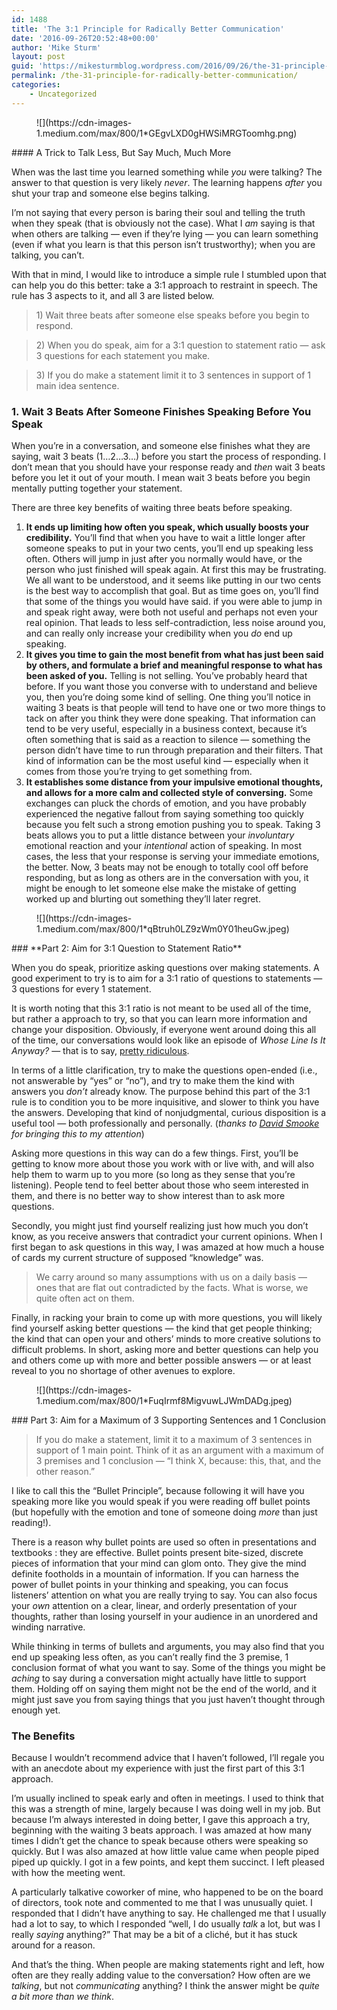 ```yaml
---
id: 1488
title: 'The 3:1 Principle for Radically Better Communication'
date: '2016-09-26T20:52:48+00:00'
author: 'Mike Sturm'
layout: post
guid: 'https://mikesturmblog.wordpress.com/2016/09/26/the-31-principle-for-radically-better-communication/'
permalink: /the-31-principle-for-radically-better-communication/
categories:
    - Uncategorized
---
```


<figure>![](https://cdn-images-1.medium.com/max/800/1*GEgvLXD0gHWSiMRGToomhg.png)</figure>#### A Trick to Talk Less, But Say Much, Much More

When was the last time you learned something while *you* were talking? The answer to that question is very likely *never*. The learning happens *after* you shut your trap and someone else begins talking.

I’m not saying that every person is baring their soul and telling the truth when they speak (that is obviously not the case). What I *am* saying is that when others are talking — even if they’re lying — you can learn something (even if what you learn is that this person isn’t trustworthy); when you are talking, you can’t.

With that in mind, I would like to introduce a simple rule I stumbled upon that can help you do this better: take a 3:1 approach to restraint in speech. The rule has 3 aspects to it, and all 3 are listed below.

> 1\) Wait three beats after someone else speaks before you begin to respond.

> 2\) When you do speak, aim for a 3:1 question to statement ratio — ask 3 questions for each statement you make.

> 3\) If you do make a statement limit it to 3 sentences in support of 1 main idea sentence.

### 1. Wait 3 Beats After Someone Finishes Speaking Before You Speak

When you’re in a conversation, and someone else finishes what they are saying, wait 3 beats (1…2…3…) before you start the process of responding. I don’t mean that you should have your response ready and *then* wait 3 beats before you let it out of your mouth. I mean wait 3 beats before you begin mentally putting together your statement.

There are three key benefits of waiting three beats before speaking.

1. **It ends up limiting how often you speak, which usually boosts your credibility.** You’ll find that when you have to wait a little longer after someone speaks to put in your two cents, you’ll end up speaking less often. Others will jump in just after you normally would have, or the person who just finished will speak again. At first this may be frustrating. We all want to be understood, and it seems like putting in our two cents is the best way to accomplish that goal. But as time goes on, you’ll find that some of the things you would have said. if you were able to jump in and speak right away, were both not useful and perhaps not even your real opinion. That leads to less self-contradiction, less noise around you, and can really only increase your credibility when you *do* end up speaking.
2. **It gives you time to gain the most benefit from what has just been said by others, and formulate a brief and meaningful response to what has been asked of you.** Telling is not selling. You’ve probably heard that before. If you want those you converse with to understand and believe you, then you’re doing some kind of selling. One thing you’ll notice in waiting 3 beats is that people will tend to have one or two more things to tack on after you think they were done speaking. That information can tend to be very useful, especially in a business context, because it’s often something that is said as a reaction to silence — something the person didn’t have time to run through preparation and their filters. That kind of information can be the most useful kind — especially when it comes from those you’re trying to get something from.
3. **It establishes some distance from your impulsive emotional thoughts, and allows for a more calm and collected style of conversing.** Some exchanges can pluck the chords of emotion, and you have probably experienced the negative fallout from saying something too quickly because you felt such a strong emotion pushing you to speak. Taking 3 beats allows you to put a little distance between your *involuntary* emotional reaction and your *intentional* action of speaking. In most cases, the less that your response is serving your immediate emotions, the better. Now, 3 beats may not be enough to totally cool off before responding, but as long as others are in the conversation with you, it might be enough to let someone else make the mistake of getting worked up and blurting out something they’ll later regret.

<figure>![](https://cdn-images-1.medium.com/max/800/1*qBtruh0LZ9zWm0Y01heuGw.jpeg)</figure>### **Part 2: Aim for 3:1 Question to Statement Ratio**

When you do speak, prioritize asking questions over making statements. A good experiment to try is to aim for a 3:1 ratio of questions to statements — 3 questions for every 1 statement.

It is worth noting that this 3:1 ratio is not meant to be used all of the time, but rather a approach to try, so that you can learn more information and change your disposition. Obviously, if everyone went around doing this all of the time, our conversations would look like an episode of *Whose Line Is It Anyway?* — that is to say, [pretty ridiculous](https://www.youtube.com/watch?v=tkxRzV3gtDc).

In terms of a little clarification, try to make the questions open-ended (i.e., not answerable by “yes” or “no”), and try to make them the kind with answers you *don’t* already know. The purpose behind this part of the 3:1 rule is to condition you to be more inquisitive, and slower to think you have the answers. Developing that kind of nonjudgmental, curious disposition is a useful tool — both professionally and personally. (*thanks to* [*David Smooke*](https://medium.com/u/7f91547ce9c9) *for bringing this to my attention*)

Asking more questions in this way can do a few things. First, you’ll be getting to know more about those you work with or live with, and will also help them to warm up to you more (so long as they sense that you’re listening). People tend to feel better about those who seem interested in them, and there is no better way to show interest than to ask more questions.

Secondly, you might just find yourself realizing just how much you don’t know, as you receive answers that contradict your current opinions. When I first began to ask questions in this way, I was amazed at how much a house of cards my current structure of supposed “knowledge” was.

> We carry around so many assumptions with us on a daily basis — ones that are flat out contradicted by the facts. What is worse, we quite often act on them.

Finally, in racking your brain to come up with more questions, you will likely find yourself asking better questions — the kind that get people thinking; the kind that can open your and others’ minds to more creative solutions to difficult problems. In short, asking more and better questions can help you and others come up with more and better possible answers — or at least reveal to you no shortage of other avenues to explore.

<figure>![](https://cdn-images-1.medium.com/max/800/1*FuqIrmf8MigvuwLJWmDADg.jpeg)</figure>### Part 3: Aim for a Maximum of 3 Supporting Sentences and 1 Conclusion

> If you do make a statement, limit it to a maximum of 3 sentences in support of 1 main point. Think of it as an argument with a maximum of 3 premises and 1 conclusion — “I think X, because: this, that, and the other reason.”

I like to call this the “Bullet Principle”, because following it will have you speaking more like you would speak if you were reading off bullet points (but hopefully with the emotion and tone of someone doing *more* than just reading!).

There is a reason why bullet points are used so often in presentations and textbooks : they are effective. Bullet points present bite-sized, discrete pieces of information that your mind can glom onto. They give the mind definite footholds in a mountain of information. If you can harness the power of bullet points in your thinking and speaking, you can focus listeners’ attention on what you are really trying to say. You can also focus your *own* attention on a clear, linear, and orderly presentation of your thoughts, rather than losing yourself in your audience in an unordered and winding narrative.

While thinking in terms of bullets and arguments, you may also find that you end up speaking less often, as you can’t really find the 3 premise, 1 conclusion format of what you want to say. Some of the things you might be *aching* to say during a conversation might actually have little to support them. Holding off on saying them might not be the end of the world, and it might just save you from saying things that you just haven’t thought through enough yet.

### The Benefits

Because I wouldn’t recommend advice that I haven’t followed, I’ll regale you with an anecdote about my experience with just the first part of this 3:1 approach.

I’m usually inclined to speak early and often in meetings. I used to think that this was a strength of mine, largely because I was doing well in my job. But because I’m always interested in doing better, I gave this approach a try, beginning with the waiting 3 beats approach. I was amazed at how many times I didn’t get the chance to speak because others were speaking so quickly. But I was also amazed at how little value came when people piped piped up quickly. I got in a few points, and kept them succinct. I left pleased with how the meeting went.

A particularly talkative coworker of mine, who happened to be on the board of directors, took note and commented to me that I was unusually quiet. I responded that I didn’t have anything to say. He challenged me that I usually had a lot to say, to which I responded “well, I do usually *talk* a lot, but was I really *saying* anything?” That may be a bit of a cliché, but it has stuck around for a reason.

And that’s the thing. When people are making statements right and left, how often are they really adding value to the conversation? How often are we *talking*, but not *communicating* anything? I think the answer might be *quite a bit more than we think*.